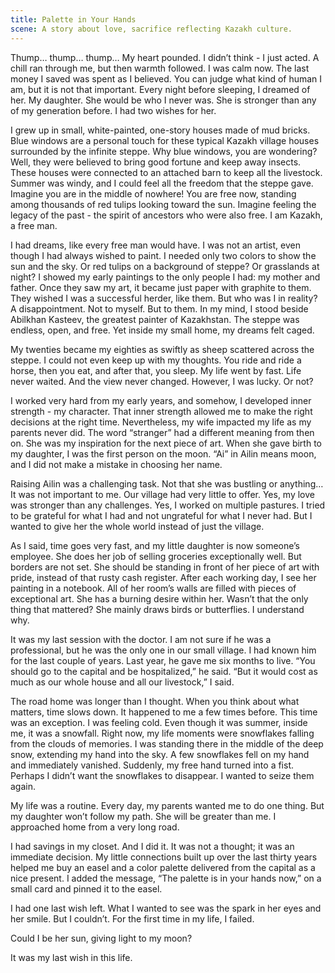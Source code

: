 ```yaml
---
title: Palette in Your Hands
scene: A story about love, sacrifice reflecting Kazakh culture.
---
```


Thump… thump… thump… My heart pounded. I didn’t think - I just acted. A chill ran through me, but then warmth followed. I was calm now. The last money I saved was spent as I believed. You can judge what kind of human I am, but it is not that important. Every night before sleeping, I dreamed of her. My daughter. She would be who I never was. She is stronger than any of my generation before. I had two wishes for her.

I grew up in small, white-painted, one-story houses made of mud bricks. Blue windows are a personal touch for these typical Kazakh village houses surrounded by the infinite steppe. Why blue windows, you are wondering? Well, they were believed to bring good fortune and keep away insects. These houses were connected to an attached barn to keep all the livestock. Summer was windy, and I could feel all the freedom that the steppe gave. Imagine you are in the middle of nowhere! You are free now, standing among thousands of red tulips looking toward the sun. Imagine feeling the legacy of the past - the spirit of ancestors who were also free. I am Kazakh, a free man.

I had dreams, like every free man would have. I was not an artist, even though I had always wished to paint. I needed only two colors to show the sun and the sky. Or red tulips on a background of steppe? Or grasslands at night? I showed my early paintings to the only people I had: my mother and father. Once they saw my art, it became just paper with graphite to them. They wished I was a successful herder, like them. But who was I in reality? A disappointment. Not to myself. But to them. In my mind, I stood beside Abilkhan Kasteev, the greatest painter of Kazakhstan. The steppe was endless, open, and free. Yet inside my small home, my dreams felt caged.

My twenties became my eighties as swiftly as sheep scattered across the steppe. I could not even keep up with my thoughts. You ride and ride a horse, then you eat, and after that, you sleep. My life went by fast. Life never waited. And the view never changed. However, I was lucky. Or not?

I worked very hard from my early years, and somehow, I developed inner strength - my character. That inner strength allowed me to make the right decisions at the right time. Nevertheless, my wife impacted my life as my parents never did. The word “stranger” had a different meaning from then on. She was my inspiration for the next piece of art. When she gave birth to my daughter, I was the first person on the moon. “Ai” in Ailin means moon, and I did not make a mistake in choosing her name.

Raising Ailin was a challenging task. Not that she was bustling or anything… It was not important to me. Our village had very little to offer. Yes, my love was stronger than any challenges. Yes, I worked on multiple pastures. I tried to be grateful for what I had and not ungrateful for what I never had. But I wanted to give her the whole world instead of just the village.

As I said, time goes very fast, and my little daughter is now someone’s employee. She does her job of selling groceries exceptionally well. But borders are not set. She should be standing in front of her piece of art with pride, instead of that rusty cash register. After each working day, I see her painting in a notebook. All of her room’s walls are filled with pieces of exceptional art. She has a burning desire within her. Wasn’t that the only thing that mattered? She mainly draws birds or butterflies. I understand why.

It was my last session with the doctor. I am not sure if he was a professional, but he was the only one in our small village. I had known him for the last couple of years. Last year, he gave me six months to live. “You should go to the capital and be hospitalized,” he said. “But it would cost as much as our whole house and all our livestock,” I said.

The road home was longer than I thought. When you think about what matters, time slows down. It happened to me a few times before. This time was an exception. I was feeling cold. Even though it was summer, inside me, it was a snowfall. Right now, my life moments were snowflakes falling from the clouds of memories. I was standing there in the middle of the deep snow, extending my hand into the sky. A few snowflakes fell on my hand and immediately vanished. Suddenly, my free hand turned into a fist. Perhaps I didn’t want the snowflakes to disappear. I wanted to seize them again.

My life was a routine. Every day, my parents wanted me to do one thing. But my daughter won’t follow my path. She will be greater than me. I approached home from a very long road.

I had savings in my closet. And I did it. It was not a thought; it was an immediate decision. My little connections built up over the last thirty years helped me buy an easel and a color palette delivered from the capital as a nice present. I added the message, “The palette is in your hands now,” on a small card and pinned it to the easel.

I had one last wish left. What I wanted to see was the spark in her eyes and her smile. But I couldn’t. For the first time in my life, I failed.

Could I be her sun, giving light to my moon?

It was my last wish in this life.
